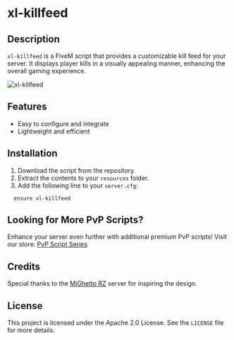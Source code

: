 # xl-killfeed


## Description
`xl-killfeed` is a FiveM script that provides a customizable kill feed for your server. It displays player kills in a visually appealing manner, enhancing the overall gaming experience.

![xl-killfeed](https://utfs.io/f/ZHCCUM4tDq0QTJzF3XGnyRzIBaFDde0AVNU2krXx48osijPp)

## Features
- Easy to configure and integrate
- Lightweight and efficient

## Installation
1. Download the script from the repository.
2. Extract the contents to your `resources` folder.
3. Add the following line to your `server.cfg`:
```
  ensure xl-killfeed
```

## Looking for More PvP Scripts?
Enhance your server even further with additional premium PvP scripts!
Visit our store: [PvP Script Series](https://tebex.xliel.xyz/category/pvp-series)

## Credits
Special thanks to the [MiGhetto RZ](https://discord.gg/mighetto) server for inspiring the design.

## License
This project is licensed under the Apache 2.0 License. See the `LICENSE` file for more details.

